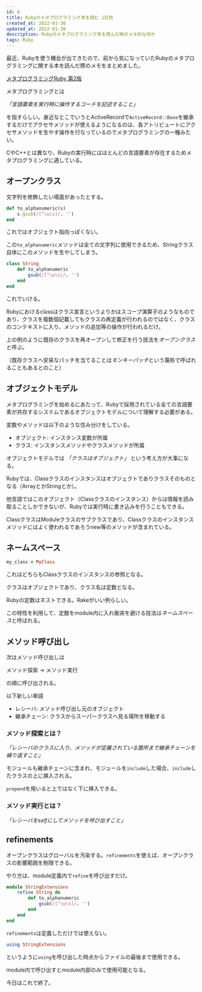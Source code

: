 ```yaml
---
id: 8
title: Rubyのメタプログラミング本を読む 1日目
created_at: 2022-01-30
updated_at: 2022-01-30
description: Rubyのメタプログラミング本を読んだ時のメモ的な何か
tags: Ruby
---
```


最近、Rubyを使う機会が出てきたので、前から気になっていたRubyのメタプログラミングに関する本を読んだ際のメモをまとめました。

[メタプログラミングRuby 第2版](https://www.oreilly.co.jp/books/9784873117430/)

メタプログラミングとは

*「言語要素を実行時に操作するコードを記述すること」*

を指すらしい。身近なとこでいうとActiveRecordで`ActiveRecord::Base`を継承するだけでアクセサメソッドが使えるようになるのは、各アトリビュートにアクセサメソッドを生やす操作を行なっているのでメタプログラミングの一種みたい。

CやC++とは異なり、Rubyの実行時にはほとんどの言語要素が存在するためメタプログラミングに適している。

## オープンクラス

文字列を修飾したい場面があったとする。

```ruby
def to_alphanumeric(s)
	s.gsub(/[^\w\s]/. '')
end
```

これではオブジェクト指向っぽくない。

この`to_alphanumeric`メソッドは全ての文字列に使用できるため、Stringクラス自体にこのメソッドを生やしてしまう。

```ruby
class String
	def to_alphanumeric
		gsub(/[^\w\s]/. '')
	end
end
```

これでいける。

Rubyにおけるclassはクラス宣言というよりかはスコープ演算子のようなものであり、クラスを複数個記載してもクラスの再定義が行われるのではなく、クラスのコンテキストに入り、メソッドの追加等の操作が行われるだけ。

上の例のように既存のクラスを再オープンして修正を行う技法を*オープンクラス*と呼ぶ。

（既存クラスへ安易なパッチを当てることは*モンキーパッチ*という蔑称で呼ばれることもあるとのこと）

## オブジェクトモデル

メタプログラミングを始めるにあたって、Rubyで採用されている全ての言語要素が共存するシステムであるオブジェクトモデルについて理解する必要がある。

変数やメソッドは以下のような住み分けをしている。

- オブジェクト: インスタンス変数が所属
- クラス: インスタンスメソッドやクラスメソッドが所属

オブジェクトモデルでは *「クラスはオブジェクト」* という考え方が大事になる。

Rubyでは、Classクラスのインスタンスはオブジェクトでありクラスそのものとなる（ArrayとかStringとか）。

他言語ではこのオブジェクト（Classクラスのインスタンス）からは情報を読み取ることしかできないが、Rubyでは実行時に書き込みを行うこともできる。

ClassクラスはModuleクラスのサブクラスであり、Classクラスのインスタンスメソッドにはよく使われるであろうnew等のメソッドが含まれている。

## ネームスペース

```ruby
my_class = MyClass
```

これはどちらもClassクラスのインスタンスの参照となる。

クラスはオブジェクトであり、クラス名は定数となる。

Rubyの定数はネストできる。Rakeがいい例らしい。

この特性を利用して、定数をmodule内に入れ衝突を避ける技法は*ネームスペース*と呼ばれる。

## メソッド呼び出し

次はメソッド呼び出しは

メソッド探索 → メソッド実行

の順に呼び出される。

以下新しい単語

- レシーバ: メソッド呼び出し元のオブジェクト
- 継承チェーン: クラスからスーパークラスへ見る場所を移動する

### メソッド探索とは？

*「レシーバのクラスに入り、メソッドが定義されている箇所まで継承チェーンを繰り返すこと」*

モジュールも継承チェーンに含まれ、モジュールを`include`した場合、`include`したクラスの上に挿入される。

`prepend`を用いると上ではなく下に挿入できる。

### メソッド実行とは？

*「レシーバをselfにしてメソッドを呼び出すこと」*

## refinements

オープンクラスはグローバルを汚染する。`refinements`を使えば、オープンクラスの影響範囲を制限できる。

やり方は、module定義内で`refine`を呼び出すだけ。

```ruby
module StringExtensions
	refine String do
		def to_alphanumeric
			gsub(/[^\w\s]/. '')
		end
	end
end
```

`refinements`は定義しただけでは使えない。

```ruby
using StringExtensions
```

というように`using`を呼び出した時点からファイルの最後まで使用できる。

module内で呼び出すとmodule内部のみで使用可能となる。

今日はこれで終了。